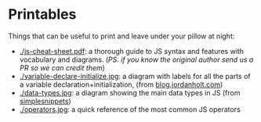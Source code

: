 # Printables

Things that can be useful to print and leave under your pillow at night:

- [./js-cheat-sheet.pdf](./js-cheat-sheet.pdf): a thorough guide to JS syntax
  and features with vocabulary and diagrams. (_PS. if you know the original
  author send us a PR so we can credit them_)
- [./variable-declare-initialize.jpg](./variable-declare-initialize.jpg): a
  diagram with labels for all the parts of a variable
  declaration+initialization, (from
  [blog.jordanholt.com](https://blog.jordanholt.dev/learn-javascript-variables/))
- [./data-types.jpg](./data-types.jpg): a diagram showing the main data types in
  JS (from
  [simplesnippets](https://simplesnippets.tech/javascript-variables-data-types/))
- [./operators.jpg](./operators.jpg): a quick reference of the most common JS
  operators
